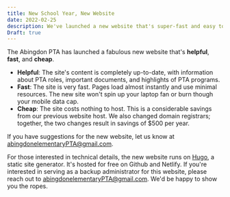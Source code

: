 ```yaml
---
title: New School Year, New Website
date: 2022-02-25
description: We've launched a new website that's super-fast and easy to use.
Draft: true
---
```


The Abingdon PTA has launched a fabulous new website that's **helpful**, **fast**, and **cheap**.

- **Helpful**: The site's content is completely up-to-date, with information about PTA roles, important documents, and highlights of PTA programs.
- **Fast**: The site is very fast. Pages load almost instantly and use minimal resources. The new site won't spin up your laptop fan or burn though your mobile data cap.
- **Cheap**: The site costs nothing to host. This is a considerable savings from our previous website host. We also changed domain registrars; together, the two changes result in savings of $500 per year.

If you have suggestions for the new website, let us know at abingdonelementaryPTA@gmail.com.

For those interested in technical details, the new website runs on [Hugo](https://en.wikipedia.org/wiki/Hugo_(software)), a static site generator. It's hosted for free on Github and Netlify. If you're interested in serving as a backup administrator for this website, please reach out to abingdonelementaryPTA@gmail.com. We'd be happy to show you the ropes.
